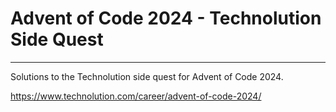 # Advent of Code 2024 - Technolution Side Quest

---------------------

Solutions to the Technolution side quest for Advent of Code 2024.

https://www.technolution.com/career/advent-of-code-2024/
